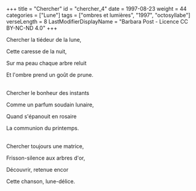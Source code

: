 +++
title = "Chercher"
id = "chercher_4"
date = 1997-08-23
weight = 44
categories = ["Lune"]
tags = ["ombres et lumières", "1997", "octosyllabe"]
verseLength = 8
LastModifierDisplayName = "Barbara Post - Licence CC BY-NC-ND 4.0"
+++

Chercher la tiédeur de la lune,

Cette caresse de la nuit,

Sur ma peau chaque arbre reluit

Et l'ombre prend un goût de prune.

 \
Chercher le bonheur des instants

Comme un parfum soudain lunaire,

Quand s'épanouit en rosaire

La communion du printemps.

 \
Chercher toujours une matrice,

Frisson-silence aux arbres d'or,

Découvrir, retenue encor

Cette chanson, lune-délice.
